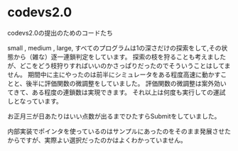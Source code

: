 codevs2.0
=========

codevs2.0の提出のためのコードたち

small , medium , large, すべてのプログラムは1の深さだけの探索をして,その状態から（雑な）逐一連鎖判定をしています。
探索の枝を狩ることも考えましたが、どこをどう枝狩りすればいいのかさっぱりだったのでそういうことはしてません。
期間中に主にやったのは前半にシミュレータをある程度高速に動かすことと、後半に評価関数の微調整をしていました。
評価関数の微調整は案外効いてきて、ある程度の連鎖数は実現できます。
それ以上は何度も実行しての運試しとなっています。

お正月三が日あたりはいい点数が出るまでひたすらSubmitをしていました。


内部実装でポインタを使っているのはサンプルにあったのをそのまま発展させたからですが、実際よい選択だったのかはよくわかっていません。
